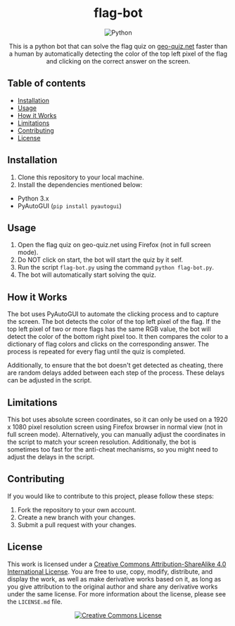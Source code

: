 <div align="center">

# flag-bot

![Python](https://img.shields.io/badge/python-3670A0?style=for-the-badge&logo=python&logoColor=ffdd54)

This is a python bot that can solve the flag quiz on [geo-quiz.net](https://www.geo-quiz.net/de/flaggenquiz.html) faster than a human by automatically detecting the color of the top left pixel of the flag and clicking on the correct answer on the screen.

</div>

## Table of contents

- [Installation](#installation)
- [Usage](#usage)
- [How it Works](#how-it-works)
- [Limitations](#limitations)
- [Contributing](#contributing)
- [License](#license)

## Installation

1. Clone this repository to your local machine.
2. Install the dependencies mentioned below:
- Python 3.x
- PyAutoGUI (`pip install pyautogui`)

## Usage

1. Open the flag quiz on geo-quiz.net using Firefox (not in full screen mode).
2. Do NOT click on start, the bot will start the quiz by it self.
3. Run the script `flag-bot.py` using the command `python flag-bot.py`.
4. The bot will automatically start solving the quiz.

## How it Works

The bot uses PyAutoGUI to automate the clicking process and to capture the screen. The bot detects the color of the top left pixel of the flag. If the top left pixel of two or more flags has the same RGB value, the bot will detect the color of the bottom right pixel too. It then compares the color to a dictionary of flag colors and clicks on the corresponding answer. The process is repeated for every flag until the quiz is completed.

Additionally, to ensure that the bot doesn't get detected as cheating, there are random delays added between each step of the process. These delays can be adjusted in the script.

## Limitations

This bot uses absolute screen coordinates, so it can only be used on a 1920 x 1080 pixel resolution screen using Firefox browser in normal view (not in full screen mode). Alternatively, you can manually adjust the coordinates in the script to match your screen resolution. Additionally, the bot is sometimes too fast for the anti-cheat mechanisms, so you might need to adjust the delays in the script.

## Contributing

If you would like to contribute to this project, please follow these steps:

1. Fork the repository to your own account.
2. Create a new branch with your changes.
3. Submit a pull request with your changes.

## License

</a>This work is licensed under a <a rel="license" href="http://creativecommons.org/licenses/by-sa/4.0/">Creative Commons Attribution-ShareAlike 4.0 International License</a>.
You are free to use, copy, modify, distribute, and display the work, as well as make derivative works based on it, as long as you give attribution to the original author and share any derivative works under the same license. For more information about the license, please see the `LICENSE.md` file.
<div align="center">
<a rel="license" href="http://creativecommons.org/licenses/by-sa/4.0/"><img alt="Creative Commons License" style="border-width:0" src="https://i.creativecommons.org/l/by-sa/4.0/88x31.png" /></div>